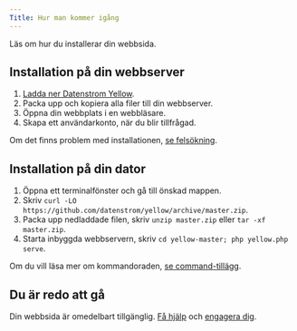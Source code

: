 ```yaml
---
Title: Hur man kommer igång
---
```

Läs om hur du installerar din webbsida.

## Installation på din webbserver 

1. [Ladda ner Datenstrom Yellow](https://github.com/datenstrom/yellow/archive/master.zip).
2. Packa upp och kopiera alla filer till din webbserver.
3. Öppna din webbplats i en webbläsare.
4. Skapa ett användarkonto, när du blir tillfrågad.

Om det finns problem med installationen, [se felsökning](troubleshooting).

## Installation på din dator

1. Öppna ett terminalfönster och gå till önskad mappen.
2. Skriv `curl -LO https://github.com/datenstrom/yellow/archive/master.zip`.
3. Packa upp nedladdade filen, skriv `unzip master.zip` eller `tar -xf master.zip`.
4. Starta inbyggda webbservern, skriv `cd yellow-master; php yellow.php serve`. 

Om du vill läsa mer om kommandoraden, [se command-tillägg](https://github.com/datenstrom/yellow-extensions/tree/master/source/command/README-sv.md).

## Du är redo att gå

Din webbsida är omedelbart tillgänglig. [Få hjälp](.) och [engagera dig](contributing-guidelines).
